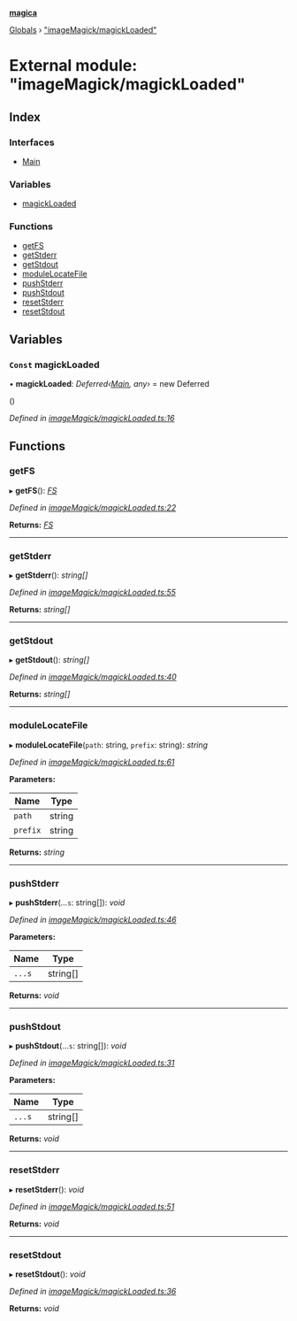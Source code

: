 **[magica](../README.md)**

[Globals](../README.md) › ["imageMagick/magickLoaded"](_imagemagick_magickloaded_.md)

# External module: "imageMagick/magickLoaded"

## Index

### Interfaces

* [Main](../interfaces/_imagemagick_magickloaded_.main.md)

### Variables

* [magickLoaded](_imagemagick_magickloaded_.md#const-magickloaded)

### Functions

* [getFS](_imagemagick_magickloaded_.md#getfs)
* [getStderr](_imagemagick_magickloaded_.md#getstderr)
* [getStdout](_imagemagick_magickloaded_.md#getstdout)
* [moduleLocateFile](_imagemagick_magickloaded_.md#modulelocatefile)
* [pushStderr](_imagemagick_magickloaded_.md#pushstderr)
* [pushStdout](_imagemagick_magickloaded_.md#pushstdout)
* [resetStderr](_imagemagick_magickloaded_.md#resetstderr)
* [resetStdout](_imagemagick_magickloaded_.md#resetstdout)

## Variables

### `Const` magickLoaded

• **magickLoaded**: *Deferred‹[Main](../interfaces/_imagemagick_magickloaded_.main.md), any›* =  new Deferred<Main>()

*Defined in [imageMagick/magickLoaded.ts:16](https://github.com/cancerberoSgx/magica/blob/06c5192/src/imageMagick/magickLoaded.ts#L16)*

## Functions

###  getFS

▸ **getFS**(): *[FS](../interfaces/_file_emscriptenfs_.fs.md)*

*Defined in [imageMagick/magickLoaded.ts:22](https://github.com/cancerberoSgx/magica/blob/06c5192/src/imageMagick/magickLoaded.ts#L22)*

**Returns:** *[FS](../interfaces/_file_emscriptenfs_.fs.md)*

___

###  getStderr

▸ **getStderr**(): *string[]*

*Defined in [imageMagick/magickLoaded.ts:55](https://github.com/cancerberoSgx/magica/blob/06c5192/src/imageMagick/magickLoaded.ts#L55)*

**Returns:** *string[]*

___

###  getStdout

▸ **getStdout**(): *string[]*

*Defined in [imageMagick/magickLoaded.ts:40](https://github.com/cancerberoSgx/magica/blob/06c5192/src/imageMagick/magickLoaded.ts#L40)*

**Returns:** *string[]*

___

###  moduleLocateFile

▸ **moduleLocateFile**(`path`: string, `prefix`: string): *string*

*Defined in [imageMagick/magickLoaded.ts:61](https://github.com/cancerberoSgx/magica/blob/06c5192/src/imageMagick/magickLoaded.ts#L61)*

**Parameters:**

Name | Type |
------ | ------ |
`path` | string |
`prefix` | string |

**Returns:** *string*

___

###  pushStderr

▸ **pushStderr**(...`s`: string[]): *void*

*Defined in [imageMagick/magickLoaded.ts:46](https://github.com/cancerberoSgx/magica/blob/06c5192/src/imageMagick/magickLoaded.ts#L46)*

**Parameters:**

Name | Type |
------ | ------ |
`...s` | string[] |

**Returns:** *void*

___

###  pushStdout

▸ **pushStdout**(...`s`: string[]): *void*

*Defined in [imageMagick/magickLoaded.ts:31](https://github.com/cancerberoSgx/magica/blob/06c5192/src/imageMagick/magickLoaded.ts#L31)*

**Parameters:**

Name | Type |
------ | ------ |
`...s` | string[] |

**Returns:** *void*

___

###  resetStderr

▸ **resetStderr**(): *void*

*Defined in [imageMagick/magickLoaded.ts:51](https://github.com/cancerberoSgx/magica/blob/06c5192/src/imageMagick/magickLoaded.ts#L51)*

**Returns:** *void*

___

###  resetStdout

▸ **resetStdout**(): *void*

*Defined in [imageMagick/magickLoaded.ts:36](https://github.com/cancerberoSgx/magica/blob/06c5192/src/imageMagick/magickLoaded.ts#L36)*

**Returns:** *void*
